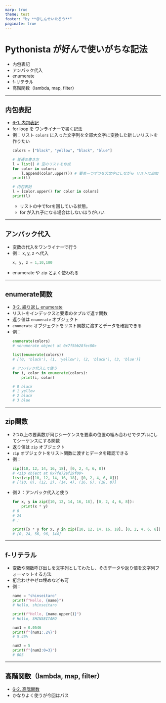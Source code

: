 ```yaml
---
marp: true
theme: test
footer: "by **＠しんせいたろう**"
paginate: true
---
```


# Pythonista が好んで使いがちな記法
- 内包表記
- アンパック代入
- enumerate
- f-リテラル
- 高階関数（lambda, map, filter）

---
## 内包表記
- [6-1. 内包表記](https://utokyo-ipp.github.io/6/6-1.html?highlight=%E5%86%85%E5%8C%85)
- for loop を ワンライナーで書く記法
- 例：リスト `colors` に入った文字列を全部大文字に変換した新しいリストを作りたい
    ```python
    colors = ["black", "yellow", "black", "blue"]

    # 普通の書き方
    l = list() # 空のリストを作成
    for color in colors:
        l.append(color.upper()) # 要素一つずつを大文字にしながら リストに追加
    print(l)
    ```
    ```python
    # 内包表記
    l = [color.upper() for color in colors] 
    print(l)
    ```    
    - リストの中でforを回している状態。
    - for が入れ子になる場合はしないほうがいい


---
## アンパック代入
- 変数の代入をワンライナーで行う
- 例： x, y, z へ代入
    ```python 
    x, y, z = 1,10,100
    ```
- enumerate や zip とよく使われる
---
## enumerate関数
- [3-2. 繰り返し enumerate](https://utokyo-ipp.github.io/3/3-2.html?highlight=enumerate#enumerate)
- リストをインデックスと要素のタプルで返す関数
- 返り値は `enumerate` オブジェクト
- `enumerate` オブジェクトをリスト関数に渡すとデータを確認できる
- 例：
    ```python
    enumerate(colors)
    # <enumerate object at 0x7f5bb28fec80>

    list(enumerate(colors))
    # [(0, 'black'), (1, 'yellow'), (2, 'black'), (3, 'blue')]

    # アンパック代入して使う
    for i, color in enumerate(colors):
        print(i, color)
   
    # 0 black
    # 1 yellow
    # 2 black
    # 3 blue
    ```
---    
## zip関数
- 2つ以上の要素数が同じシーケンスを要素の位置の組み合わせでタプルにしてシーケンスにする関数
- 返り値は `zip` オブジェクト
- `zip` オブジェクトをリスト関数に渡すとデータを確認できる
- 例：
    ```python
    zip([10, 12, 14, 16, 18], [0, 2, 4, 6, 8])
    # <zip object at 0x7fe72ef29f80> 
    list(zip([10, 12, 14, 16, 18], [0, 2, 4, 6, 8]))
    # [(10, 0), (12, 2), (14, 4), (16, 6), (18, 8)]
    ```
- 例２：アンパック代入と使う
    ```python 
    for x, y in zip([10, 12, 14, 16, 18], [0, 2, 4, 6, 8]):
        print(x * y)
    # 0
    # 24
    # :

    print([x * y for x, y in zip([10, 12, 14, 16, 18], [0, 2, 4, 6, 8])])
    # [0, 24, 56, 96, 144]
    ```
---

## f-リテラル
- 変数や関数呼び出しを文字列としてわたし、そのデータや返り値を文字列フォーマットする方法
- 桁合わせやゼロ埋めなども可
- 例：
    ```python
    name = "shinseitaro"
    print(f"Hello, {name}")
    # Hello, shinseitaro

    print(f"Hello, {name.upper()}")
    # Hello, SHINSEITARO

    num1 = 0.0546
    print(f"{num1:.2%}")
    # 5.46%

    num2 = 5
    print(f"{num2:0=3}")
    # 005
    ```

---
## 高階関数（lambda, map, filter）
- [6-2. 高階関数 ](https://utokyo-ipp.github.io/6/6-2.html?highlight=lambda)
- かなりよく使うが今回はパス

